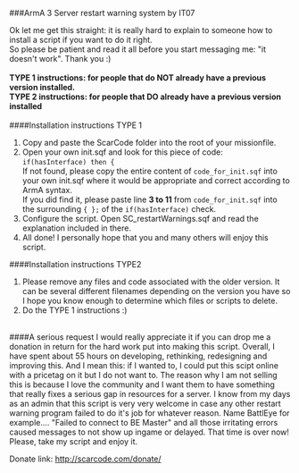 ###ArmA 3 Server restart warning system by IT07

Ok let me get this straight: it is really hard to explain to someone how to install a script if you want to do it right. <br /> So please be patient and read it all before you start messaging me: "it doesn't work". Thank you :)
<br />
<br />
**TYPE 1 instructions: for people that do NOT already have a previous version installed.** <br />
**TYPE 2 instructions: for people that DO already have a previous version installed**
<br /> <br />
####Installation instructions TYPE 1 <br />
1. Copy and paste the ScarCode folder into the root of your missionfile. <br />
2. Open your own init.sqf and look for this piece of code: <br />
`if(hasInterface) then {` <br />
If not found, please copy the entire content of `code_for_init.sqf` into your own init.sqf where it would be appropriate and correct according to ArmA syntax. <br />
If you did find it, please paste line **3 to 11** from `code_for_init.sqf` into the surrounding `{ };` of the `if(hasInterface)` check.
3. Configure the script. Open SC_restartWarnings.sqf and read the explanation included in there.
4. All done! I personally hope that you and many others will enjoy this script.

####Installation instructions TYPE2 <br />
1. Please remove any files and code associated with the older version. It can be several different filenames depending on the version you have so I hope you know enough to determine which files or scripts to delete. <br />
2. Do the TYPE 1 instructions :) <br /><br />

####A serious request
I would really appreciate it if you can drop me a donation in return for the hard work put into making this script.
Overall, I have spent about 55 hours on developing, rethinking, redesigning and improving this.
And I mean this: if I wanted to, I could put this scipt online with a pricetag on it but I do not want to.
The reason why I am not selling this is because I love the community and I want them to have something that really fixes a serious gap in resources for a server.
I know from my days as an admin that this script is very very welcome in case
any other restart warning program failed to do it's job for whatever reason.
Name BattlEye for example.... "Failed to connect to BE Master" and all those irritating errors caused messages to not show up ingame or delayed.
That time is over now! Please, take my script and enjoy it.

Donate link:
http://scarcode.com/donate/